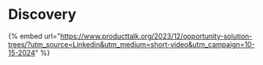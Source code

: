 # Discovery

{% embed url="https://www.producttalk.org/2023/12/opportunity-solution-trees/?utm_source=Linkedin&utm_medium=short-video&utm_campaign=10-15-2024" %}
